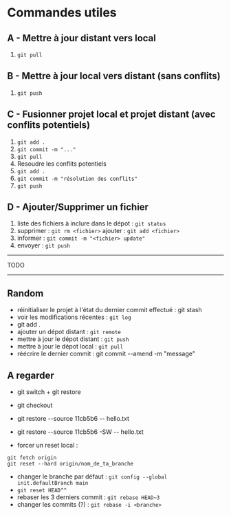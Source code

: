 Commandes utiles
===

## A - Mettre à jour distant vers local
1. `git pull`


## B - Mettre à jour local vers distant (sans conflits)
1. `git push`


## C - Fusionner projet local et projet distant (avec conflits potentiels)
1. `git add .`
2. `git commit -m "..."`
3. `git pull`
4. Resoudre les conflits potentiels
5. `git add .`
6. `git commit -m "résolution des conflits"`
7. `git push`


## D - Ajouter/Supprimer un fichier
1. liste des fichiers à inclure dans le dépot : `git status`
2. supprimer : `git rm <fichier>`
   ajouter   : `git add <fichier>`
3. informer  : `git commit -m "<fichier> update"`
4. envoyer   : `git push`


***
TODO
***


## Random
- réinitialiser le projet à l'état du dernier commit effectué : git stash
- voir les modifications récentes : `git log`
- git add .
- ajouter un dépot distant        : `git remote`
- mettre à jour le dépot distant  : `git push`
- mettre à jour le dépot local    : `git pull`
- réécrire le dernier commit : git commit --amend -m "message"

## A regarder

- git switch + git restore
- git checkout
- git restore --source 11cb5b6 -- hello.txt
- git restore --source 11cb5b6 -SW -- hello.txt

- forcer un reset local :
```
git fetch origin
git reset --hard origin/nom_de_ta_branche
```

- changer le branche par défaut : ``git config --global init.defaultBranch main``
- `git reset HEAD^^`
- rebaser les 3 derniers commit : `git rebase HEAD~3`
- changer les commits (?) : `git rebase -i <branche>`


